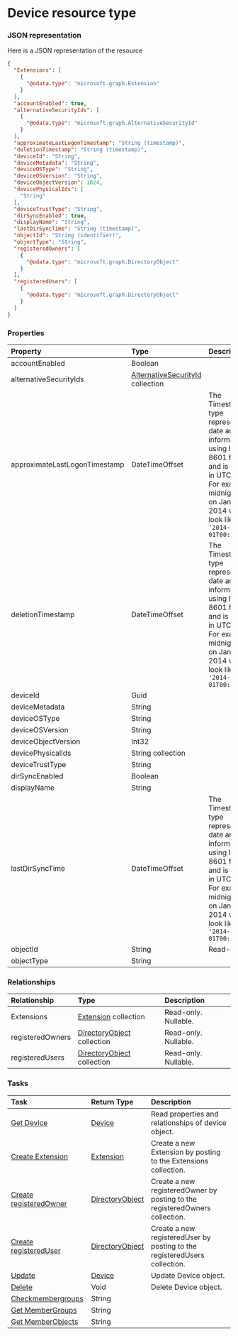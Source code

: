 # Device resource type



### JSON representation

Here is a JSON representation of the resource

```json
{
  "Extensions": [
    {
      "@odata.type": "microsoft.graph.Extension"
    }
  ],
  "accountEnabled": true,
  "alternativeSecurityIds": [
    {
      "@odata.type": "microsoft.graph.AlternativeSecurityId"
    }
  ],
  "approximateLastLogonTimestamp": "String (timestamp)",
  "deletionTimestamp": "String (timestamp)",
  "deviceId": "String",
  "deviceMetadata": "String",
  "deviceOSType": "String",
  "deviceOSVersion": "String",
  "deviceObjectVersion": 1024,
  "devicePhysicalIds": [
    "String"
  ],
  "deviceTrustType": "String",
  "dirSyncEnabled": true,
  "displayName": "String",
  "lastDirSyncTime": "String (timestamp)",
  "objectId": "String (identifier)",
  "objectType": "String",
  "registeredOwners": [
    {
      "@odata.type": "microsoft.graph.DirectoryObject"
    }
  ],
  "registeredUsers": [
    {
      "@odata.type": "microsoft.graph.DirectoryObject"
    }
  ]
}

```
### Properties
| Property	   | Type	|Description|
|:---------------|:--------|:----------|
|accountEnabled|Boolean||
|alternativeSecurityIds|[AlternativeSecurityId](alternativesecurityid.md) collection||
|approximateLastLogonTimestamp|DateTimeOffset|The Timestamp type represents date and time information using ISO 8601 format and is always in UTC time. For example, midnight UTC on Jan 1, 2014 would look like this: `'2014-01-01T00:00:00Z'`|
|deletionTimestamp|DateTimeOffset|The Timestamp type represents date and time information using ISO 8601 format and is always in UTC time. For example, midnight UTC on Jan 1, 2014 would look like this: `'2014-01-01T00:00:00Z'`|
|deviceId|Guid||
|deviceMetadata|String||
|deviceOSType|String||
|deviceOSVersion|String||
|deviceObjectVersion|Int32||
|devicePhysicalIds|String collection||
|deviceTrustType|String||
|dirSyncEnabled|Boolean||
|displayName|String||
|lastDirSyncTime|DateTimeOffset|The Timestamp type represents date and time information using ISO 8601 format and is always in UTC time. For example, midnight UTC on Jan 1, 2014 would look like this: `'2014-01-01T00:00:00Z'`|
|objectId|String| Read-only.|
|objectType|String||

### Relationships
| Relationship | Type	|Description|
|:---------------|:--------|:----------|
|Extensions|[Extension](extension.md) collection| Read-only. Nullable.|
|registeredOwners|[DirectoryObject](directoryobject.md) collection| Read-only. Nullable.|
|registeredUsers|[DirectoryObject](directoryobject.md) collection| Read-only. Nullable.|

### Tasks

| Task		   | Return Type	|Description|
|:---------------|:--------|:----------|
|[Get Device](../api/device_get.md) | [Device](device.md) |Read properties and relationships of device object.|
|[Create Extension](../api/device_post_extensions.md) |[Extension](extension.md)| Create a new Extension by posting to the Extensions collection.|
|[Create registeredOwner](../api/device_post_registeredowners.md) |[DirectoryObject](directoryobject.md)| Create a new registeredOwner by posting to the registeredOwners collection.|
|[Create registeredUser](../api/device_post_registeredusers.md) |[DirectoryObject](directoryobject.md)| Create a new registeredUser by posting to the registeredUsers collection.|
|[Update](../api/device_update.md) | [Device](device.md)	|Update Device object. |
|[Delete](../api/device_delete.md) | Void	|Delete Device object. |
|[Checkmembergroups](../api/device_checkmembergroups.md)|String||
|[Get MemberGroups](../api/device_getmembergroups.md)|String||
|[Get MemberObjects](../api/device_getmemberobjects.md)|String||

<!-- uuid: 2a21e451-55f3-4e74-8fe9-15e56567e65c
2015-10-09 18:41:45 UTC -->
